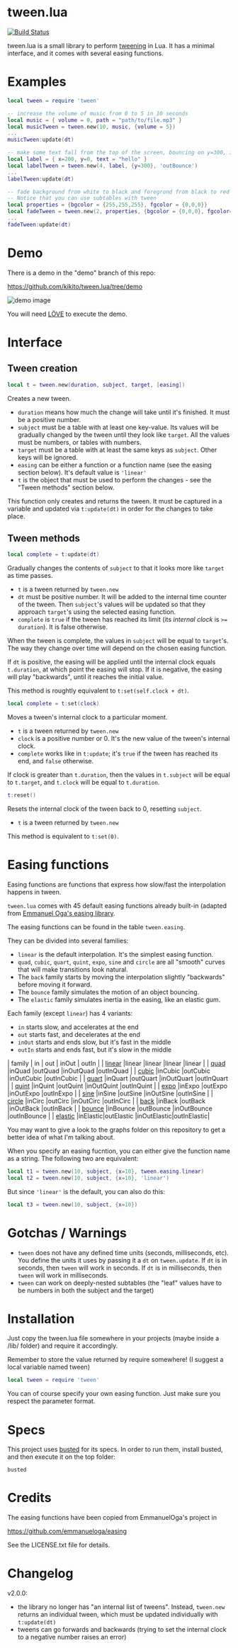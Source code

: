 # tween.lua

[![Build Status](https://travis-ci.org/kikito/tween.lua.svg?branch=master)](https://travis-ci.org/kikito/tween.lua)

tween.lua is a small library to perform [tweening](http://en.wikipedia.org/wiki/Tweening) in Lua. It has a minimal
interface, and it comes with several easing functions.

# Examples

```lua
local tween = require 'tween'

-- increase the volume of music from 0 to 5 in 10 seconds
local music = { volume = 0, path = "path/to/file.mp3" }
local musicTween = tween.new(10, music, {volume = 5})
...
musicTween:update(dt)

-- make some text fall from the top of the screen, bouncing on y=300, in 4 seconds
local label = { x=200, y=0, text = "hello" }
local labelTween = tween.new(4, label, {y=300}, 'outBounce')
...
labelTween:update(dt)

-- fade background from white to black and foregrond from black to red in 2 seconds
-- Notice that you can use subtables with tween
local properties = {bgcolor = {255,255,255}, fgcolor = {0,0,0}}
local fadeTween = tween.new(2, properties, {bgcolor = {0,0,0}, fgcolor={255,0,0}}, 'linear')
...
fadeTween:update(dt)
```

# Demo

There is a demo in the "demo" branch of this repo:

https://github.com/kikito/tween.lua/tree/demo

![demo image](file:///Users/kikito/Desktop/tween-demo.gif)

You will need [LÖVE](http://love2d.org) to execute the demo.

# Interface

## Tween creation

``` lua
local t = tween.new(duration, subject, target, [easing])
```

Creates a new tween.

* `duration` means how much the change will take until it's finished. It must be a positive number.
* `subject` must be a table with at least one key-value. Its values will be gradually changed by the tween until they look like `target`. All the values must be numbers, or tables with numbers.
* `target` must be a table with at least the same keys as `subject`. Other keys will be ignored.
* `easing` can be either a function or a function name (see the easing section below). It's default value is `'linear'`
* `t` is the object that must be used to perform the changes - see the "Tween methods" section below.

This function only creates and returns the tween. It must be captured in a variable and updated via `t:update(dt)` in order for the changes to take place.

## Tween methods

``` lua
local complete = t:update(dt)
```

Gradually changes the contents of `subject` to that it looks more like `target` as time passes.

* `t` is a tween returned by `tween.new`
* `dt` must be positive number. It will be added to the internal time counter of the tween. Then `subject`'s values will be updated so that they approach `target`'s using the selected easing function.
* `complete` is `true` if the tween has reached its limit (its *internal clock* is `>= duration`). It is false otherwise.

When the tween is complete, the values in `subject` will be equal to `target`'s. The way they change over time will depend on the chosen easing function.

If `dt` is positive, the easing will be applied until the internal clock equals `t.duration`, at which point the easing will stop. If it is negative,
the easing will play "backwards", until it reaches the initial value.

This method is roughtly equivalent to `t:set(self.clock + dt)`.

``` lua
local complete = t:set(clock)
```

Moves a tween's internal clock to a particular moment.

* `t` is a tween returned by `tween.new`
* `clock` is a positive number or 0. It's the new value of the tween's internal clock.
* `complete` works like in `t:update`; it's `true` if the tween has reached its end, and `false` otherwise.

If clock is greater than `t.duration`, then the values in `t.subject` will be equal to `t.target`, and `t.clock` will
be equal to `t.duration`.


``` lua
t:reset()
```

Resets the internal clock of the tween back to 0, resetting `subject`.

* `t` is a tween returned by `tween.new`

This method is equivalent to `t:set(0)`.

# Easing functions

Easing functions are functions that express how slow/fast the interpolation happens in tween.

`tween.lua` comes with 45 default easing functions already built-in (adapted from [Emmanuel Oga's easing library](https://github.com/EmmanuelOga/easing).

The easing functions can be found in the table `tween.easing`.

They can be divided into several families:

* `linear` is the default interpolation. It's the simplest easing function.
* `quad`, `cubic`, `quart`, `quint`, `expo`, `sine` and `circle` are all "smooth" curves that will make transitions look natural.
* The `back` family starts by moving the interpolation slightly "backwards" before moving it forward.
* The `bounce` family simulates the motion of an object bouncing.
* The `elastic` family simulates inertia in the easing, like an elastic gum.

Each family (except `linear`) has 4 variants:
* `in` starts slow, and accelerates at the end
* `out` starts fast, and decelerates at the end
* `inOut` starts and ends slow, but it's fast in the middle
* `outIn` starts and ends fast, but it's slow in the middle

| family | in    | out     | inOut    | outIn    |
| [linear](https://github.com/kikito/tween.lua/raw/master/graphs/linear.png)   |linear   |linear     |linear      |linear      |
| [quad](https://github.com/kikito/tween.lua/raw/master/graphs/quad.png)       |inQuad   |outQuad    |inOutQuad   |outInQuad   |
| [cubic](https://github.com/kikito/tween.lua/raw/master/graphs/cubic.png)     |inCubic  |outCubic   |inOutCubic  |outInCubic  |
| [quart](https://github.com/kikito/tween.lua/raw/master/graphs/quart.png)     |inQuart  |outQuart   |inOutQuart  |outInQuart  |
| [quint](https://github.com/kikito/tween.lua/raw/master/graphs/quint.png)     |inQuint  |outQuint   |inOutQuint  |outInQuint  |
| [expo](https://github.com/kikito/tween.lua/raw/master/graphs/expo.png)       |inExpo   |outExpo    |inOutExpo   |outInExpo   |
| [sine](https://github.com/kikito/tween.lua/raw/master/graphs/sine.png)       |inSine   |outSine    |inOutSine   |outInSine   |
| [circle](https://github.com/kikito/tween.lua/raw/master/graphs/circle.png)   |inCirc   |outCirc    |inOutCirc   |outInCirc   |
| [back](https://github.com/kikito/tween.lua/raw/master/graphs/back.png)       |inBack   |outBack    |inOutBack   |outInBack   |
| [bounce](https://github.com/kikito/tween.lua/raw/master/graphs/bounce.png)   |inBounce |outBounce  |inOutBounce |outInBounce |
| [elastic](https://github.com/kikito/tween.lua/raw/master/graphs/elastic.png) |inElastic|outElastic |inOutElastic|outInElastic|

You may want to give a look to the graphs folder on this repository to get a better idea of what I'm talking about.

When you specify an easing fucntion, you can either give the function name as a string. The following two are equivalent:

```lua
local t1 = tween.new(10, subject, {x=10}, tween.easing.linear)
local t2 = tween.new(10, subject, {x=10}, 'linear')
```

But since `'linear'` is the default, you can also do this:

```lua
local t3 = tween.new(10, subject, {x=10})
```

# Gotchas / Warnings

* `tween` does not have any defined time units (seconds, milliseconds, etc). You define the units it uses by passing it a `dt` on `tween.update`. If `dt` is in seconds, then `tween` will work in seconds. If `dt` is in milliseconds, then `tween` will work in milliseconds.
* `tween` can work on deeply-nested subtables (the "leaf" values have to be numbers in both the subject and the target)

# Installation

Just copy the tween.lua file somewhere in your projects (maybe inside a /lib/ folder) and require it accordingly.

Remember to store the value returned by require somewhere! (I suggest a local variable named tween)

``` lua
local tween = require 'tween'
```
You can of course specify your own easing function. Just make sure you respect the parameter format.

# Specs

This project uses [busted](http://olivinelabs.com/busted/) for its specs. In order to run them, install busted, and then execute it on the top folder:

```
busted
```

# Credits

The easing functions have been copied from EmmanuelOga's project in

https://github.com/emmanueloga/easing

See the LICENSE.txt file for details.

# Changelog

v2.0.0:

* the library no longer has "an internal list of tweens". Instead, `tween.new` returns an individual tween, which
  must be updated individually with `t:update(dt)`
* tweens can go forwards and backwards (trying to set the internal clock to a negative number raises an error)


